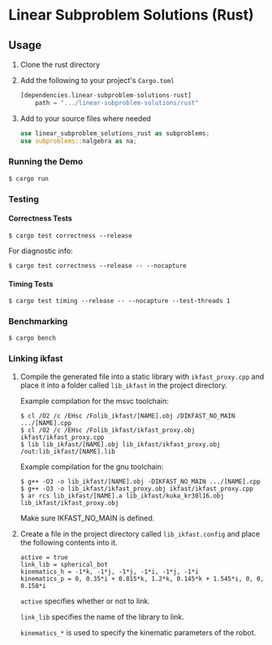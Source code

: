 # Linear Subproblem Solutions (Rust)

## Usage

1. Clone the rust directory

2. Add the following to your project's `Cargo.toml`

    ```rust
    [dependencies.linear-subproblem-solutions-rust]
        path = ".../linear-subproblem-solutions/rust"
    ```

3. Add to your source files where needed

    ```rust
    use linear_subproblem_solutions_rust as subproblems;
    use subproblems::nalgebra as na;
    ```

### Running the Demo

```
$ cargo run
```

### Testing

#### Correctness Tests

```
$ cargo test correctness --release
```

For diagnostic info:

```
$ cargo test correctness --release -- --nocapture
```

#### Timing Tests

```
$ cargo test timing --release -- --nocapture --test-threads 1
```

### Benchmarking

```
$ cargo bench
```

### Linking ikfast

1. Compile the generated file into a static library with `ikfast_proxy.cpp` and place it into a folder called `lib_ikfast` in the project directory.

    Example compilation for the msvc toolchain:

    ```
    $ cl /O2 /c /EHsc /Folib_ikfast/[NAME].obj /DIKFAST_NO_MAIN .../[NAME].cpp
    $ cl /O2 /c /EHsc /Folib_ikfast/ikfast_proxy.obj ikfast/ikfast_proxy.cpp
    $ lib lib_ikfast/[NAME].obj lib_ikfast/ikfast_proxy.obj /out:lib_ikfast/[NAME].lib
    ```

    Example compilation for the gnu toolchain:

    ```
    $ g++ -O3 -o lib_ikfast/[NAME].obj -DIKFAST_NO_MAIN .../[NAME].cpp
    $ g++ -O3 -o lib_ikfast/ikfast_proxy.obj ikfast/ikfast_proxy.cpp
    $ ar rcs lib_ikfast/[NAME].a lib_ikfast/kuka_kr30l16.obj lib_ikfast/ikfast_proxy.obj
    ```

    Make sure IKFAST_NO_MAIN is defined.

2. Create a file in the project directory called `lib_ikfast.config` and place the following contents into it.

    ```
    active = true
    link_lib = spherical_bot
    kinematics_h = -1*k, -1*j, -1*j, -1*i, -1*j, -1*i
    kinematics_p = 0, 0.35*i + 0.815*k, 1.2*k, 0.145*k + 1.545*i, 0, 0, 0.158*i
    ```

    `active` specifies whether or not to link.

    `link_lib` specifies the name of the library to link.

    `kinematics_*` is used to specify the kinematic parameters of the robot.
